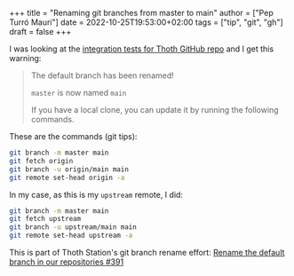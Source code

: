 +++
title = "Renaming git branches from master to main"
author = ["Pep Turró Mauri"]
date = 2022-10-25T19:53:00+02:00
tags = ["tip", "git", "gh"]
draft = false
+++

I was looking at the [integration tests for Thoth GitHub repo](https://github.com/thoth-station/integration-tests/) and I get this warning:

> The default branch has been renamed!
>
> `master` is now named `main`
>
> If you have a local clone, you can update it by running the following commands.

These are the commands (git tips):

```sh
git branch -m master main
git fetch origin
git branch -u origin/main main
git remote set-head origin -a
```

In my case, as this is my `upstream` remote, I did:

```sh
git branch -m master main
git fetch upstream
git branch -u upstream/main main
git remote set-head upstream -a
```

This is part of Thoth Station's git branch rename effort:
[Rename the default branch in our repositories #391](https://github.com/thoth-station/core/issues/391)

<style>.csl-entry{text-indent: -1.5em; margin-left: 1.5em;}</style><div class="csl-bib-body">
</div>
